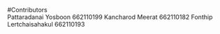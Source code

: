 #Contributors<br>
Pattaradanai    Yosboon 662110199
Kancharod Meerat 662110182
Fonthip Lertchaisahakul 662110193
